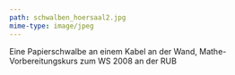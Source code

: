 ```yaml
---
path: schwalben_hoersaal2.jpg
mime-type: image/jpeg
---
```

Eine Papierschwalbe an einem Kabel an der Wand, Mathe-Vorbereitungskurs zum WS 2008 an der RUB
